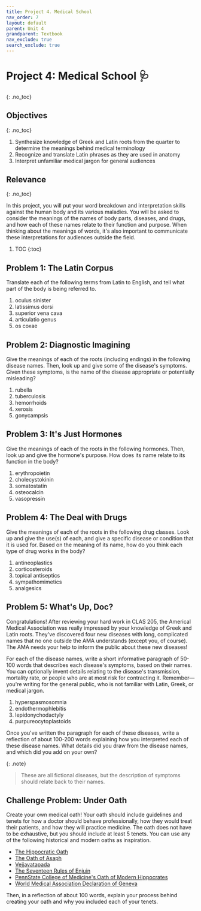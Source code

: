 ```yaml
---
title: Project 4. Medical School
nav_order: 7
layout: default
parent: Unit 4
grandparent: Textbook
nav_exclude: true
search_exclude: true
---
```


# Project 4: Medical School 🩺
{: .no_toc}

## Objectives
{: .no_toc}
1. Synthesize knowledge of Greek and Latin roots from the quarter to determine the meanings behind medical terminology
2. Recognize and translate Latin phrases as they are used in anatomy
3. Interpret unfamiliar medical jargon for general audiences

## Relevance
{: .no_toc}

In this project, you will put your word breakdown and interpretation skills against the human body and its various maladies. You will be asked to consider the meanings of the names of body parts, diseases, and drugs, and how each of these names relate to their function and purpose. When thinking about the meanings of words, it's also important to communicate these interpretations for audiences outside the field.

1. TOC
{:toc}

## Problem 1: The Latin Corpus

Translate each of the following terms from Latin to English, and tell what part of the body is being referred to.

1. oculus sinister
2. latissimus dorsi
3. superior vena cava
4. articulatio genus
5. os coxae

## Problem 2: Diagnostic Imagining

Give the meanings of each of the roots (including endings) in the following disease names. Then, look up and give some of the disease's symptoms. Given these symptoms, is the name of the disease appropriate or potentially misleading?

1. rubella
2. tuberculosis
3. hemorrhoids
4. xerosis
5. gonycampsis

## Problem 3: It's Just Hormones

Give the meanings of each of the roots in the following hormones. Then, look up and give the hormone's purpose. How does its name relate to its function in the body?

1. erythropoietin
2. cholecystokinin
3. somatostatin
4. osteocalcin
5. vasopressin

## Problem 4: The Deal with Drugs

Give the meanings of each of the roots in the following drug classes. Look up and give the use(s) of each, and give a specific disease or condition that it is used for. Based on the meaning of its name, how do you think each type of drug works in the body?

1. antineoplastics
2. corticosteroids
3. topical antiseptics
4. sympathomimetics
5. analgesics

## Problem 5: What's Up, Doc?

Congratulations! After reviewing your hard work in CLAS 205, the Americal Medical Association was really impressed by your knowledge of Greek and Latin roots. They've discovered four new diseases with long, complicated names that no one outside the AMA understands (except you, of course). The AMA needs your help to inform the public about these new diseases!

For each of the disease names, write a short informative paragraph of 50-100 words that describes each disease's symptoms, based on their names. You can optionally invent details relating to the disease's transmission, mortality rate, or people who are at most risk for contracting it. Remember&mdash; you're writing for the general public, who is not familiar with Latin, Greek, or medical jargon.

1. hyperspasmosomnia
2. endothermophlebitis
3. lepidonychodactyly
4. purpureocytoplastoids

Once you've written the paragraph for each of these diseases, write a reflection of about 100-200 words explaining how you interpreted each of these disease names. What details did you draw from the disease names, and which did you add on your own?

{: .note}
> These are all fictional diseases, but the description of symptoms should relate back to their names.

## Challenge Problem: Under Oath

Create your own medical oath! Your oath should include guidelines and tenets for how a doctor should behave professionally, how they would treat their patients, and how they will practice medicine. The oath does not have to be exhaustive, but you should include at least 5 tenets. You can use any of the following historical and modern oaths as inspiration.

- [The Hippocratic Oath](https://www.perseus.tufts.edu/hopper/text?doc=Perseus%3atext%3a1999.01.0252)
- [The Oath of Asaph](https://en.wikipedia.org/wiki/Sefer_Refuot#Oath_of_Asaph_text)
- [Vejjavatapada](https://en.wikipedia.org/wiki/Vejjavatapada#English_Translation)
- [The Seventeen Rules of Enjuin](https://en.wikipedia.org/wiki/Seventeen_Rules_of_Enjuin)
- [PennState College of Medicine's Oath of Modern Hippocrates](https://students.med.psu.edu/md-students/oath/)
- [World Medical Association Declaration of Geneva](https://www.wma.net/policies-post/wma-declaration-of-geneva/)

Then, in a reflection of about 100 words, explain your process behind creating your oath and why you included each of your tenets.

<!-- - What do these oaths have in common? Do these align with "universal" ethical values in medical practice?
- How do these oaths differ? Consider the historical, cultural, and religious contexts surrounding each oath. What might these differences tell you about the identity of a doctor in each culture?
- Do the tenets of each oath align with how you think doctors should act professionally? Why or why not? -->